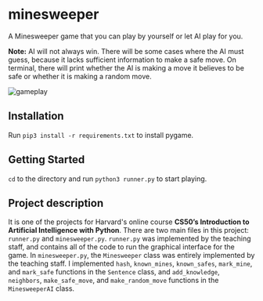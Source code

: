 # minesweeper
A Minesweeper game that you can play by yourself or let AI play for you.

**Note:** AI will not always win. There will be some cases where the AI must guess, because it lacks sufficient information to make a safe move. On terminal, there will print whether the AI is making a move it believes to be safe or whether it is making a random move.

![gameplay](https://user-images.githubusercontent.com/80858788/192352925-f3977032-8e29-4e11-ac09-0b1d360f5564.gif)

## Installation

Run `pip3 install -r requirements.txt` to install pygame.



## Getting Started

`cd` to the directory and run `python3 runner.py` to start playing.


## Project description

It is one of the projects for Harvard's online course **CS50’s Introduction to Artificial Intelligence with Python**. There are two main files in this project: `runner.py` and `minesweeper.py`. `runner.py` was implemented by the teaching staff, and contains all of the code to run the graphical interface for the game. In `minesweeper.py`, the `Minesweeper` class was entirely implemented by the teaching staff.
I implemented `hash`, `known_mines`, `known_safes`, `mark_mine`, and `mark_safe` functions in the `Sentence` class, and `add_knowledge`, `neighbors`, `make_safe_move`, and `make_random_move` functions in the `MinesweeperAI` class.
